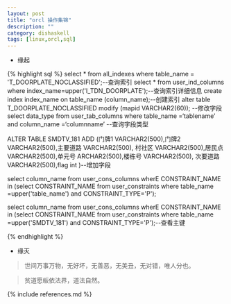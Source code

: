 ```yaml
---
layout: post
title: "orcl 操作集锦"
description: ""
category: dishaskell
tags: [linux,orcl,sql]
---
```


* 缘起

 {% highlight sql %}
 select * from all_indexes where table_name = 'T_DOORPLATE_NOCLASSIFIED';--查询索引
 select * from user_ind_columns where index_name=upper('I_TDN_DOORPLATE');--查询索引详细信息
 create index index_name on table_name (column_name);--创建索引
 alter table T_DOORPLATE_NOCLASSIFIED  modify (mapid VARCHAR2(60)); --修改字段
 select data_type from user_tab_columns where table_name =‘tablename’ and column_name =‘columnname’
 --查询字段类型

 ALTER TABLE SMDTV_181 ADD (门牌1 VARCHAR2(500),门牌2 VARCHAR2(500),主要道路 VARCHAR2(500),
    村社区 VARCHAR2(500),居民点 VARCHAR2(500),单元号 ARCHAR2(500),楼栋号 VARCHAR2(500),
    次要道路 VARCHAR2(500),flag int )--增加字段

  select column_name from user_cons_columns wherE CONSTRAINT_NAME in
  (select CONSTRAINT_NAME from user_constraints where table_name =upper('table_name')
   and CONSTRAINT_TYPE='P');

   select column_name from user_cons_columns wherE CONSTRAINT_NAME in
   (select CONSTRAINT_NAME from user_constraints where table_name
   =upper('SMDTV_181') and CONSTRAINT_TYPE='P');--查看主键

{% endhighlight %}

* 缘灭

 > 世间万事万物，无好坏，无善恶，无美丑，无对错，唯人分也。

 > 贫道愿皈依法界，道法自然。



{% include references.md %}
